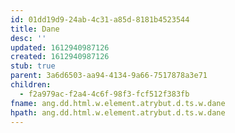 ```yaml
---
id: 01dd19d9-24ab-4c31-a85d-8181b4523544
title: Dane
desc: ''
updated: 1612940987126
created: 1612940987126
stub: true
parent: 3a6d6503-aa94-4134-9a66-7517878a3e71
children:
  - f2a979ac-f2a4-4c6f-98f3-fcf512f383fb
fname: ang.dd.html.w.element.atrybut.d.ts.w.dane
hpath: ang.dd.html.w.element.atrybut.d.ts.w.dane
---
```



